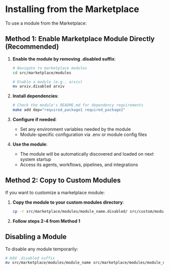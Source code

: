 # Installing from the Marketplace

To use a module from the Marketplace:

## Method 1: Enable Marketplace Module Directly (Recommended)

1. **Enable the module by removing .disabled suffix**:
   ```bash
   # Navigate to marketplace modules
   cd src/marketplace/modules
   
   # Enable a module (e.g., arxiv)
   mv arxiv.disabled arxiv
   ```

2. **Install dependencies**:
   ```bash
   # Check the module's README.md for dependency requirements
   make add dep="required_package1 required_package2"
   ```

3. **Configure if needed**:
   - Set any environment variables needed by the module
   - Module-specific configuration via .env or module config files

4. **Use the module**:
   - The module will be automatically discovered and loaded on next system startup
   - Access its agents, workflows, pipelines, and integrations

## Method 2: Copy to Custom Modules

If you want to customize a marketplace module:

1. **Copy the module to your custom modules directory**:
   ```bash
   cp -r src/marketplace/modules/module_name.disabled/ src/custom/modules/module_name/
   ```

2. **Follow steps 2-4 from Method 1**

## Disabling a Module

To disable any module temporarily:

```bash
# Add .disabled suffix
mv src/marketplace/modules/module_name src/marketplace/modules/module_name.disabled
```
